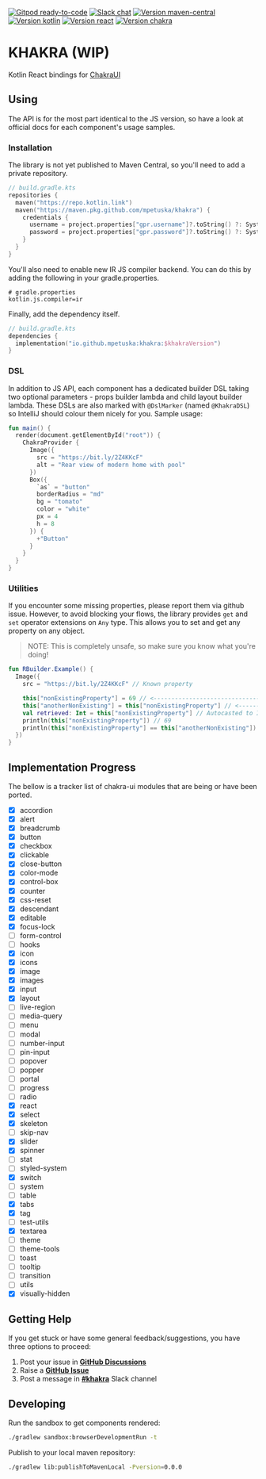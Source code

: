 [![Gitpod ready-to-code](https://img.shields.io/badge/gitpod-ready_to_code-blue?logo=gitpod&style=flat-square)](https://gitpod.io/#https://github.com/mpetuska/khakra)
[![Slack chat](https://img.shields.io/badge/kotlinlang-%23khakra-B37700?logo=slack&style=flat-square)](https://kotlinlang.slack.com/messages/khakra)
[![Version maven-central](https://img.shields.io/maven-central/v/io.github.mpetuska/khakra?logo=apache-maven&style=flat-square)](https://mvnrepository.com/artifact/io.github.mpetuska/khakra)
[![Version kotlin](https://img.shields.io/badge/kotlin-1.4.30-orange?logo=kotlin&style=flat-square)](https://github.com/JetBrains/kotlin/releases/tag/v1.4.30)
[![Version react](https://img.shields.io/badge/react-17.0.1-orange?logo=react&style=flat-square)](https://bintray.com/kotlin/kotlin-js-wrappers/kotlin-react/17.0.1-pre.144-kotlin-1.4.30)
[![Version chakra](https://img.shields.io/badge/chakra--ui-1.3.2-orange?logo=chakra-ui&style=flat-square)](https://github.com/chakra-ui/chakra-ui/tree/%40chakra-ui/react%401.3.2)

# KHAKRA (WIP)

Kotlin React bindings for [ChakraUI](https://github.com/chakra-ui/chakra-ui/tree/%40chakra-ui/react%401.3.2)

## Using

The API is for the most part identical to the JS version, so have a look at official docs for each component's usage
samples.

### Installation

The library is not yet published to Maven Central, so you'll need to add a private repository.

```kotlin
// build.gradle.kts
repositories {
  maven("https://repo.kotlin.link")
  maven("https://maven.pkg.github.com/mpetuska/khakra") {
    credentials {
      username = project.properties["gpr.username"]?.toString() ?: System.getenv("GH_PKG_USER")
      password = project.properties["gpr.password"]?.toString() ?: System.getenv("GH_PKG_PASSWORD")
    }
  }
}
```

You'll also need to enable new IR JS compiler backend. You can do this by adding the following in your
gradle.properties.

```properties
# gradle.properties
kotlin.js.compiler=ir
```

Finally, add the dependency itself.

```kotlin
// build.gradle.kts
dependencies {
  implementation("io.github.mpetuska:khakra:$khakraVersion")
}
```

### DSL

In addition to JS API, each component has a dedicated builder DSL taking two optional parameters - props builder lambda
and child layout builder lambda. These DSLs are also marked with `@DslMarker` (named `@KhakraDSL`) so IntelliJ should
colour them nicely for you. Sample usage:

```kotlin
fun main() {
  render(document.getElementById("root")) {
    ChakraProvider {
      Image({
        src = "https://bit.ly/2Z4KKcF"
        alt = "Rear view of modern home with pool"
      })
      Box({
        `as` = "button"
        borderRadius = "md"
        bg = "tomato"
        color = "white"
        px = 4
        h = 8
      }) {
        +"Button"
      }
    }
  }
}
```

### Utilities

If you encounter some missing properties, please report them via github issue. However, to avoid blocking your flows,
the library provides `get` and `set` operator extensions on `Any` type. This allows you to set and get any property on
any object.
> NOTE: This is completely unsafe, so make sure you know what you're doing!

```kotlin
fun RBuilder.Example() {
  Image({
    src = "https://bit.ly/2Z4KKcF" // Known property

    this["nonExistingProperty"] = 69 // <--------------------------------
    this["anotherNonExisting"] = this["nonExistingProperty"] // <--------
    val retrieved: Int = this["nonExistingProperty"] // Autocasted to Int
    println(this["nonExistingProperty"]) // 69
    println(this["nonExistingProperty"] == this["anotherNonExisting"]) // true
  })
}
```

## Implementation Progress

The bellow is a tracker list of chakra-ui modules that are being or have been ported.

- [X] accordion
- [X] alert
- [X] breadcrumb
- [X] button
- [X] checkbox
- [X] clickable
- [X] close-button
- [X] color-mode
- [X] control-box
- [X] counter
- [X] css-reset
- [X] descendant
- [X] editable
- [X] focus-lock
- [ ] form-control
- [ ] hooks
- [X] icon
- [x] icons
- [X] image
- [X] images
- [X] input
- [X] layout
- [ ] live-region
- [ ] media-query
- [ ] menu
- [ ] modal
- [ ] number-input
- [ ] pin-input
- [ ] popover
- [ ] popper
- [ ] portal
- [ ] progress
- [ ] radio
- [X] react
- [X] select
- [X] skeleton
- [ ] skip-nav
- [X] slider
- [X] spinner
- [ ] stat
- [ ] styled-system
- [X] switch
- [ ] system
- [ ] table
- [X] tabs
- [X] tag
- [ ] test-utils
- [X] textarea
- [ ] theme
- [ ] theme-tools
- [ ] toast
- [ ] tooltip
- [ ] transition
- [ ] utils
- [X] visually-hidden

## Getting Help

If you get stuck or have some general feedback/suggestions, you have three options to proceed:

1. Post your issue in **[GitHub Discussions](https://github.com/mpetuska/khakra/discussions)**
2. Raise a **[GitHub Issue](https://github.com/mpetuska/khakra/issues)**
3. Post a message in **[#khakra](https://kotlinlang.slack.com/messages/khakra)** Slack channel

## Developing

Run the sandbox to get components rendered:

```bash
./gradlew sandbox:browserDevelopmentRun -t
```

Publish to your local maven repository:

```bash
./gradlew lib:publishToMavenLocal -Pversion=0.0.0
```
